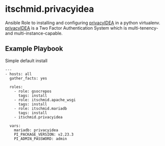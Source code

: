 itschmid.privacyidea
====================

Ansible Role to installing and configuring [privacyIDEA](https://privacyidea.org) in a python virtualenv.
[privacyIDEA](https://privacyidea.org) is a Two Factor Authentication System which is multi-tenency- and multi-instance-capable. 

Example Playbook
----------------

Simple default install

    ---
    - hosts: all
      gather_facts: yes

      roles:
        - role: gsocrepos
          tags: install
        - role: itschmid.apache_wsgi
          tags: install
        - role: itschmid.mariadb
          tags: install
        - itschmid.privacyidea

      vars:
        mariadb: privacyidea
        PI_PACKAGE_VERSION: v2.23.3
        PI_ADMIN_PASSWORD: admin


